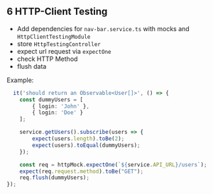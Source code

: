 ## 6 HTTP-Client Testing

- Add dependencies for `nav-bar.service.ts` with mocks and `HttpClientTestingModule`
- store `HttpTestingController`
- expect url request via `expectOne`
- check HTTP Method
- flush data

Example:

```typescript
  it('should return an Observable<User[]>', () => {
    const dummyUsers = [
        { login: 'John' },
        { login: 'Doe' }
    ];

    service.getUsers().subscribe(users => {
        expect(users.length).toBe(2);
        expect(users).toEqual(dummyUsers);
    });

    const req = httpMock.expectOne(`${service.API_URL}/users`);
    expect(req.request.method).toBe("GET");
    req.flush(dummyUsers);
});
```
